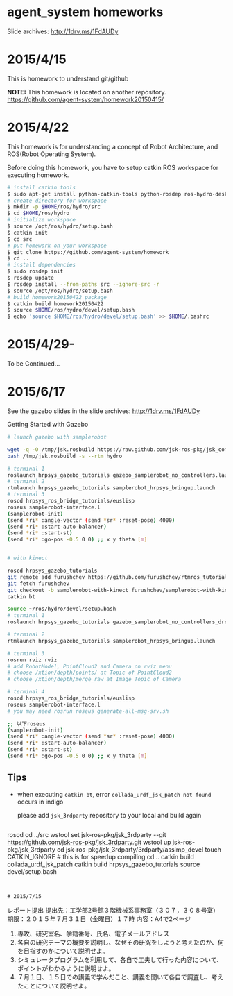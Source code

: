agent_system homeworks
===

Slide archives: http://1drv.ms/1FdAUDy 

# 2015/4/15

This is homework to understand git/github

**NOTE:** This homework is located on another repository.
https://github.com/agent-system/homework20150415/

# 2015/4/22

This homework is for understanding a concept of Robot Architecture, and ROS(Robot Operating System).

Before doing this homework, you have to setup catkin ROS workspace for executing homework.

```bash
# install catkin tools
$ sudo apt-get install python-catkin-tools python-rosdep ros-hydro-desktop-full
# create directory for workspace
$ mkdir -p $HOME/ros/hydro/src
$ cd $HOME/ros/hydro
# initialize workspace
$ source /opt/ros/hydro/setup.bash
$ catkin init
$ cd src
# put homework on your workspace
$ git clone https://github.com/agent-system/homework
$ cd ..
# install dependencies
$ sudo rosdep init
$ rosdep update
$ rosdep install --from-paths src --ignore-src -r
$ source /opt/ros/hydro/setup.bash
# build homework20150422 package
$ catkin build homework20150422
$ source $HOME/ros/hydro/devel/setup.bash
$ echo 'source $HOME/ros/hydro/devel/setup.bash' >> $HOME/.bashrc
```

# 2015/4/29-

To be Continued...

# 2015/6/17

See the gazebo slides in the slide archives: http://1drv.ms/1FdAUDy 

Getting Started with Gazebo

```bash
# launch gazebo with samplerobot

wget -q -O /tmp/jsk.rosbuild https://raw.github.com/jsk-ros-pkg/jsk_common/master/jsk.rosbuild
bash /tmp/jsk.rosbuild -s --rtm hydro

# terminal 1
roslaunch hrpsys_gazebo_tutorials gazebo_samplerobot_no_controllers.launch
# terminal 2
rtmlaunch hrpsys_gazebo_tutorials samplerobot_hrpsys_bringup.launch
# terminal 3
roscd hrpsys_ros_bridge_tutorials/euslisp
roseus samplerobot-interface.l
(samplerobot-init)
(send *ri* :angle-vector (send *sr* :reset-pose) 4000)
(send *ri* :start-auto-balancer)
(send *ri* :start-st)
(send *ri* :go-pos -0.5 0 0) ;; x y theta [m]


# with kinect

roscd hrpsys_gazebo_tutorials
git remote add furushchev https://github.com/furushchev/rtmros_tutorials.git
git fetch furushchev
git checkout -b samplerobot-with-kinect furushchev/samplerobot-with-kinect
catkin bt

source ~/ros/hydro/devel/setup.bash
# terminal 1
roslaunch hrpsys_gazebo_tutorials gazebo_samplerobot_no_controllers_drc_testbed.launch

# terminal 2
rtmlaunch hrpsys_gazebo_tutorials samplerobot_hrpsys_bringup.launch

# terminal 3
rosrun rviz rviz
# add RobotModel, PointCloud2 and Camera on rviz menu
# choose /xtion/depth/points/ at Topic of PointCloud2
# choose /xtion/depth/merge_raw at Image Topic of Camera

# terminal 4
roscd hrpsys_ros_bridge_tutorials/euslisp
roseus samplerobot-interface.l
# you may need rosrun roseus generate-all-msg-srv.sh 

;; 以下roseus
(samplerobot-init)
(send *ri* :angle-vector (send *sr* :reset-pose) 4000)
(send *ri* :start-auto-balancer)
(send *ri* :start-st)
(send *ri* :go-pos -0.5 0 0) ;; x y theta [m]

```

## Tips

- when executing `catkin bt`, error `collada_urdf_jsk_patch not found` occurs in indigo

    please add `jsk_3rdparty` repository to your local and build again

    ```bash
roscd
cd ../src
wstool set jsk-ros-pkg/jsk_3rdparty --git https://github.com/jsk-ros-pkg/jsk_3rdparty.git
wstool up jsk-ros-pkg/jsk_3rdparty
cd jsk-ros-pkg/jsk_3rdparty/3rdparty/assimp_devel
touch CATKIN_IGNORE # this is for speedup compiling
cd ..
catkin build collada_urdf_jsk_patch
catkin build hrpsys_gazebo_tutorials
source devel/setup.bash
```


# 2015/7/15
```
レポート提出
提出先：工学部2号館３階機械系事務室（３０７，３０８号室）
期限：２０１５年７月３１日（金曜日）１７時
内容：A4で2ページ
1. 専攻、研究室名、学籍番号、氏名、電子メールアドレス
2. 各自の研究テーマの概要を説明し、なぜその研究をしようと考えたのか、何を目指すのかについて説明せよ。
3. シミュレータプログラムを利用して、各自で工夫して行った内容について、ポイントがわかるように説明せよ。
4. ７月１日、１５日での講義で学んだこと、講義を聞いて各自で調査し、考えたことについて説明せよ。
```



